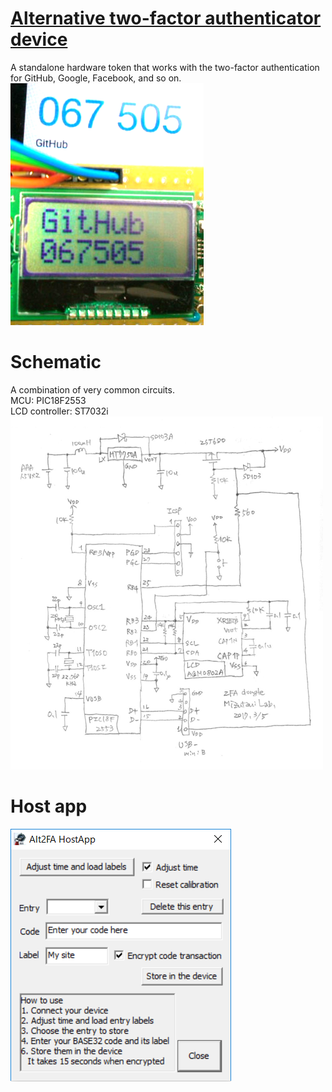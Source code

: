 # <a href="https://github.com/mizutanilab/Alternative-2FA-Dongle">Alternative two-factor authenticator device</a>
A standalone hardware token that works with the two-factor authentication for GitHub, Google, Facebook, and so on.   
<IMG alt=LCDdisp src="pics/Alt2FA_LCDdisp.png"><BR>

# Schematic
A combination of very common circuits.  
MCU: PIC18F2553  
LCD controller: ST7032i  
<img alt=schematic src="pics/schematic.png"><BR>

# Host app
<img alt=screenShot src="pics/hostapp.png"><BR>
